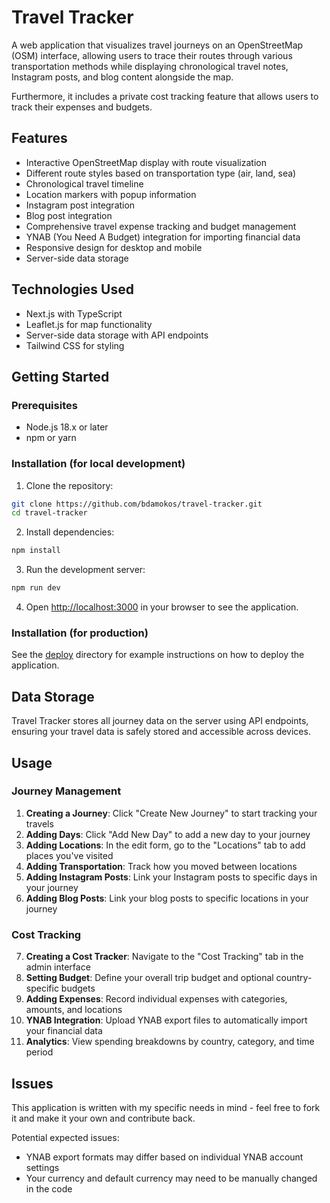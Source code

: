 # Travel Tracker

A web application that visualizes travel journeys on an OpenStreetMap (OSM) interface, allowing users to trace their routes through various transportation methods while displaying chronological travel notes, Instagram posts, and blog content alongside the map.

Furthermore, it includes a private cost tracking feature that allows users to track their expenses and budgets.

## Features

- Interactive OpenStreetMap display with route visualization
- Different route styles based on transportation type (air, land, sea)
- Chronological travel timeline
- Location markers with popup information
- Instagram post integration
- Blog post integration
- Comprehensive travel expense tracking and budget management
- YNAB (You Need A Budget) integration for importing financial data
- Responsive design for desktop and mobile
- Server-side data storage

## Technologies Used

- Next.js with TypeScript
- Leaflet.js for map functionality
- Server-side data storage with API endpoints
- Tailwind CSS for styling

## Getting Started

### Prerequisites

- Node.js 18.x or later
- npm or yarn

### Installation (for local development)

1. Clone the repository:
```bash
git clone https://github.com/bdamokos/travel-tracker.git
cd travel-tracker
```

2. Install dependencies:
```bash
npm install
```

3. Run the development server:
```bash
npm run dev
```

4. Open [http://localhost:3000](http://localhost:3000) in your browser to see the application.

### Installation (for production)

See the [deploy](./deploy) directory for example instructions on how to deploy the application.

## Data Storage

Travel Tracker stores all journey data on the server using API endpoints, ensuring your travel data is safely stored and accessible across devices.

## Usage

### Journey Management
1. **Creating a Journey**: Click "Create New Journey" to start tracking your travels
2. **Adding Days**: Click "Add New Day" to add a new day to your journey
3. **Adding Locations**: In the edit form, go to the "Locations" tab to add places you've visited
4. **Adding Transportation**: Track how you moved between locations
5. **Adding Instagram Posts**: Link your Instagram posts to specific days in your journey
6. **Adding Blog Posts**: Link your blog posts to specific locations in your journey

### Cost Tracking
7. **Creating a Cost Tracker**: Navigate to the "Cost Tracking" tab in the admin interface
8. **Setting Budget**: Define your overall trip budget and optional country-specific budgets
9. **Adding Expenses**: Record individual expenses with categories, amounts, and locations
10. **YNAB Integration**: Upload YNAB export files to automatically import your financial data
11. **Analytics**: View spending breakdowns by country, category, and time period

## Issues
This application is written with my specific needs in mind - feel free to fork it and make it your own and contribute back.

Potential expected issues:
- YNAB export formats may differ based on individual YNAB account settings
- Your currency and default currency may need to be manually changed in the code





